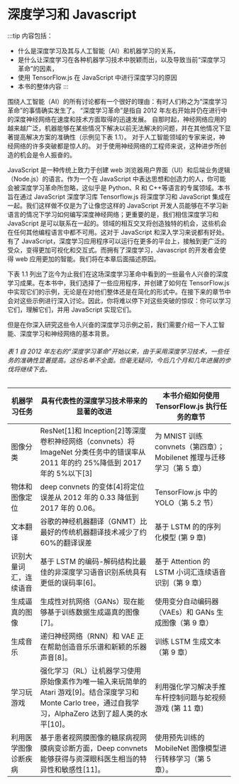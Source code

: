 # 深度学习和 Javascript

:::tip 内容包括：

- 什么是深度学习及其与人工智能（AI）和机器学习的关系，
- 是什么让深度学习在各种机器学习技术中脱颖而出，以及导致当前“深度学习革命”的因素，
- 使用 TensorFlow.js 在 JavaScript 中进行深度学习的原因
- 本书的整体内容
  :::

围绕人工智能（AI）的所有讨论都有一个很好的理由：有时人们称之为“深度学习革命”的事情确实发生了。
“深度学习革命”是指自 2012 年左右开始并仍在进行中的深度神经网络在速度和技术方面取得的迅速发展。
自那时起，神经网络应用的越来越广泛，机器能够在某些情况下解决以前无法解决的问题，并在其他情况下显著提高解决方案的准确性（示例见下表 1.1）。
对于人工智能领域的专家来说，神经网络的许多突破都是惊人的。
对于使用神经网络的工程师来说，这种进步所创造的机会是令人振奋的。

JavaScript 是一种传统上致力于创建 web 浏览器用户界面（UI）和后端业务逻辑（Node.js）的语言。作为一个在 JavaScript 中表达思想和创造力的人，你可能会被深度学习革命所忽略，这似乎是 Python、R 和 C++等语言的专属领域。本书旨在通过 JavaScript 深度学习库 Tensorflow.js 将深度学习和 JavaScript 集成在一起。我们这样做不仅是为了让像您这样的 JavaScript 开发人员能够在不学习新语言的情况下学习如何编写深度神经网络；更重要的是，我们相信深度学习和 JavaScript 是可以联系在一起的。领域的相互交叉将创造独特的机会，这些机会在任何其他编程语言中都不可用。这对于 JavaScript 和深入学习来说都有好处。有了 JavaScript，深度学习应用程序可以运行在更多的平台上，接触到更广泛的受众，变得更加可视化和交互式。而拥有了深度学习，Javascript 的开发者会使得 web 应用更加的智能。我们将在本章后面描述原因。

下表 1.1 列出了迄今为止我们在这场深度学习革命中看到的一些最令人兴奋的深度学习成果。在本书中，我们选择了一些应用程序，并创建了如何在 TensorFlow.js 中实现它们的示例，无论是在对他们整体还是在简化的形式中。在接下来的章节中会对这些示例进行深入讨论。因此，你将难以停下对这些突破的惊叹：你可以学习它们，理解它们，并用 JavaScript 实现它们。

但是在你深入研究这些令人兴奋的深度学习示例之前，我们需要介绍一下人工智能、深度学习和神经网络的基本背景。

###### 表 1 自 2012 年左右的“深度学习革命”开始以来，由于采用深度学习技术，一些任务的准确性显著提高。这份名单不全面。但毫无疑问，今后几个月和几年进展的步伐将继续下去。

| 机器学习任务           | 具有代表性的深度学习技术带来的显著的改进                                                                                                                    | 本书介绍如何使用 TensorFlow.js 执行任务的章节                         |
| ---------------------- | ----------------------------------------------------------------------------------------------------------------------------------------------------------- | --------------------------------------------------------------------- |
| 图像分类               | ResNet[1]和 Inception[2]等深度卷积神经网络（convnets）将 ImageNet 分类任务中的错误率从 2011 年的约 25%降低到 2017 年的 5%以下[3]                            | 为 MNIST 训练 convnets（第四章）；Mobilenet 推理与迁移学习（第 5 章） |
| 物体和图像定位         | deep convnets 的变体[4]将定位误差从 2012 年的 0.33 降低到 2017 年的 0.06。                                                                                  | TensorFlow.js 中的 YOLO（第 5.2 节）                                  |
| 文本翻译               | 谷歌的神经机器翻译（GNMT）比最好的传统机器翻译技术减少了约 60%的翻译误差                                                                                    | 基于 LSTM 的的序列化模型 (第 9 章)                                    |
| 识别大量词汇，连续语音 | 基于 LSTM 的编码-解码结构比最佳的非深度学习语音识别系统具有更低的误码率[6]。                                                                                | 基于 Attention 的 LSTM 小词汇连续语音识别（第 9 章）                  |
| 生成逼真的图像         | 生成性对抗网络（GANs）现在能够基于训练数据生成逼真的图像[7]。                                                                                               | 使用变分自动编码器（VAEs）和 GANs 生成图像（第 9 章）                 |
| 生成音乐               | 递归神经网络（RNN）和 VAE 正在帮助创造音乐乐谱和新颖的乐器声音[8]。                                                                                         | 训练 LSTM 生成文本（第 9 章）                                         |
| 学习玩游戏             | 强化学习（RL）让机器学习使用原始像素作为唯一输入来玩简单的 Atari 游戏[9]。结合深度学习和 Monte Carlo tree，通过自我学习，AlphaZero 达到了超人类的水平[10]。 | 利用强化学习解决手推车杆控制问题与蛇视频游戏 (第 11 章)               |
| 利用医学图像诊断疾病   | 基于患者视网膜图像的糖尿病视网膜病变诊断方面，Deep convnets 能够获得与资深眼科医生相当的特异性和敏感性[11]。                                                | 使用预先训练的 MobileNet 图像模型进行转移学习（第 5 章）。            |
